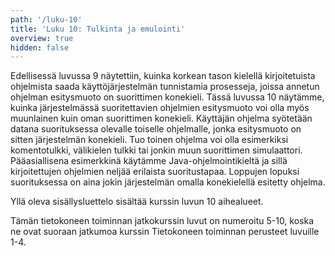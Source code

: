 ```yaml
---
path: '/luku-10'
title: 'Luku 10: Tulkinta ja emulointi'
overview: true
hidden: false
---
```


Edellisessä luvussa 9 näytettiin, kuinka korkean tason kielellä kirjoitetuista ohjelmista saada käyttöjärjestelmän tunnistamia prosesseja, joissa annetun ohjelman esitysmuoto on suorittimen konekieli. Tässä luvussa 10 näytämme, kuinka järjestelmässä suoritettavien ohjelmien esitysmuoto voi olla myös muunlainen kuin oman suorittimen konekieli. Käyttäjän ohjelma syötetään datana suorituksessa olevalle toiselle ohjelmalle, jonka esitysmuoto on sitten järjestelmän konekieli. Tuo toinen ohjelma voi olla esimerkiksi komentotulkki, välikielen tulkki tai jonkin muun suorittimen simulaattori. Pääasiallisena esimerkkinä käytämme Java-ohjelmointikieltä ja sillä kirjoitettujen ohjelmien neljää erilaista suoritustapaa. Loppujen lopuksi suorituksessa on aina jokin järjestelmän omalla konekielellä esitetty ohjelma. 

<please-login></please-login>

<pages-in-this-section></pages-in-this-section>

Yllä oleva sisällysluettelo sisältää kurssin luvun 10 aihealueet.

Tämän tietokoneen toiminnan jatkokurssin luvut on numeroitu 5-10, koska ne ovat suoraan jatkumoa kurssin Tietokoneen toiminnan perusteet luvuille 1-4.

<exercises-in-this-section></exercises-in-this-section>
